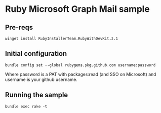# Ruby Microsoft Graph Mail sample

## Pre-reqs

```shell
winget install RubyInstallerTeam.RubyWithDevKit.3.1
```

## Initial configuration

```shell
bundle config set --global rubygems.pkg.github.com username:password
```

Where password is a PAT with packages:read (and SSO on Microsoft) and username is your github username.

## Running the sample

```shell
bundle exec rake -t
```
